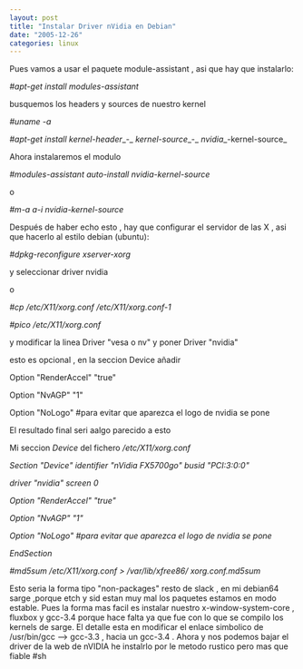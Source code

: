 ```yaml
---
layout: post
title: "Instalar Driver nVidia en Debian"
date: "2005-12-26"
categories: linux
---
```


Pues vamos a usar el paquete module-assistant , asi que hay que instalarlo:

_#apt-get install modules-assistant_

busquemos los headers y sources de nuestro kernel

_#uname -a_

_#apt-get install kernel-header__\-<mi version>_ _kernel-source__\-<mi version>_ _nvidia__\-kernel-source_

Ahora instalaremos el modulo

_#modules-assistant auto-install nvidia-kernel-source_

o

_#m-a a-i nvidia-kernel-source_

Después de haber echo esto , hay que configurar el servidor de las X , asi que hacerlo al estilo debian (ubuntu):

_#dpkg-reconfigure xserver-xorg_

y seleccionar driver nvidia

o

_#cp /etc/X11/xorg.conf /etc/X11/xorg.conf-1_

_#pico /etc/X11/xorg.conf_

y modificar la linea Driver "vesa o nv" y poner Driver "nvidia"

esto es opcional , en la seccion Device añadir

Option "RenderAccel" "true"

Option "NvAGP" "1"

Option "NoLogo" #para evitar que aparezca el logo de nvidia se pone

El resultado final seri aalgo parecido a esto

Mi seccion _Device_ del fichero _/etc/X11/xorg.conf_

_Section "Device" identifier "nVidia FX5700go" busid "PCI:3:0:0"_

_driver "nvidia" screen 0_

_Option "RenderAccel" "true"_

_Option "NvAGP" "1"_

_Option "NoLogo" #para evitar que aparezca el logo de nvidia se pone_

_EndSection_

_#md5sum /etc/X11/xorg.conf > /var/lib/xfree86/ xorg.conf.md5sum_

Esto seria la forma tipo "non-packages" resto de slack , en mi debian64 sarge ,porque etch y sid estan muy mal los paquetes estamos en modo estable. Pues la forma mas facil es instalar nuestro x-window-system-core , fluxbox y gcc-3.4 porque hace falta ya que fue con lo que se compilo los kernels de sarge. El detalle esta en modificar el enlace simbolico de /usr/bin/gcc --> gcc-3.3 , hacia un gcc-3.4 . Ahora y nos podemos bajar el driver de la web de nVIDIA he instalrlo por le metodo rustico pero mas que fiable #sh
